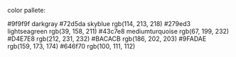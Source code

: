 color pallete:

#9f9f9f  darkgray
#72d5da skyblue rgb(114, 213, 218)
#279ed3 lightseagreen rgb(39, 158, 211)
#43c7e8 mediumturquoise rgb(67, 199, 232)
#D4E7E8 rgb(212, 231, 232)
#BACACB rgb(186, 202, 203)
#9FADAE rgb(159, 173, 174)
#646f70 rgb(100, 111, 112)
